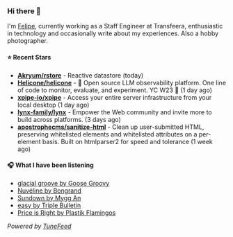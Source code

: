 ### Hi there 👋

I'm [Felipe](https://felipevm.com), currently working as a Staff Engineer at Transfeera, enthusiastic in technology and occasionally write about my experiences. Also a hobby photographer.

#### ⭐ Recent Stars
- **[Akryum/rstore](https://github.com/Akryum/rstore)** - Reactive datastore (today)
- **[Helicone/helicone](https://github.com/Helicone/helicone)** - 🧊 Open source LLM observability platform. One line of code to monitor, evaluate, and experiment. YC W23 🍓 (1 day ago)
- **[xpipe-io/xpipe](https://github.com/xpipe-io/xpipe)** - Access your entire server infrastructure from your local desktop (1 day ago)
- **[lynx-family/lynx](https://github.com/lynx-family/lynx)** - Empower the Web community and invite more to build across platforms. (3 days ago)
- **[apostrophecms/sanitize-html](https://github.com/apostrophecms/sanitize-html)** - Clean up user-submitted HTML, preserving whitelisted elements and whitelisted attributes on a per-element basis. Built on htmlparser2 for speed and tolerance (1 week ago)

#### 🎧 What I have been listening
- [glacial groove by Goose Groovy](https://open.spotify.com/track/0mdhMQbwDjPZHMkHnYGI05)
- [Nuvéline by Bongrand](https://open.spotify.com/track/30Rcsy3YrqtKQ2emO4AaQ1)
- [Sundown by Mygg An](https://open.spotify.com/track/1J2201S8sFTJnBc0ZGChmN)
- [easy by Triple Bulletin](https://open.spotify.com/track/3fcJHP9P1Jipkv9UBQZNTh)
- [Price is Right by Plastik Flamingos](https://open.spotify.com/track/4wSlz46D7v1VvKB6RVsUEo)

_Powered by [TuneFeed](https://tunefeed.app?ref=github.com)_
